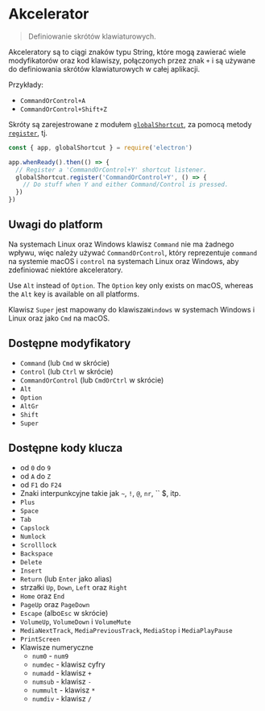 # Akcelerator

> Definiowanie skrótów klawiaturowych.

Akceleratory są to ciągi znaków typu String, które mogą zawierać wiele modyfikatorów oraz kod klawiszy, połączonych przez znak `+` i są używane do definiowania skrótów klawiaturowych w całej aplikacji.

Przykłady:

* `CommandOrControl+A`
* `CommandOrControl+Shift+Z`

Skróty są zarejestrowane z modułem [`globalShortcut`](global-shortcut.md), za pomocą metody [`register`](global-shortcut.md#globalshortcutregisteraccelerator-callback), tj.

```javascript
const { app, globalShortcut } = require('electron')

app.whenReady().then(() => {
  // Register a 'CommandOrControl+Y' shortcut listener.
  globalShortcut.register('CommandOrControl+Y', () => {
    // Do stuff when Y and either Command/Control is pressed.
  })
})
```

## Uwagi do platform

Na systemach Linux oraz Windows klawisz `Command` nie ma żadnego wpływu, więc należy używać `CommandOrControl`, który reprezentuje `command` na systemie macOS i `control` na systemach Linux oraz Windows, aby zdefiniować niektóre akceleratory.

Use `Alt` instead of `Option`. The `Option` key only exists on macOS, whereas the `Alt` key is available on all platforms.

Klawisz `Super` jest mapowany do klawisza`Windows` w systemach Windows i Linux oraz jako `Cmd` na macOS.

## Dostępne modyfikatory

* `Command` (lub `Cmd` w skrócie)
* `Control` (lub `Ctrl` w skrócie)
* `CommandOrControl` (lub `CmdOrCtrl` w skrócie)
* `Alt`
* `Option`
* `AltGr`
* `Shift`
* `Super`

## Dostępne kody klucza

* od `0` do `9`
* od `A` do `Z`
* od `F1` do `F24`
* Znaki interpunkcyjne takie jak `~`, `!`, `@`, `nr`, `` $, itp.
* `Plus`
* `Space`
* `Tab`
* `Capslock`
* `Numlock`
* `Scrolllock`
* `Backspace`
* `Delete`
* `Insert`
* `Return` (lub `Enter` jako alias)
* strzałki `Up`, `Down`, `Left` oraz `Right`
* `Home` oraz `End`
* `PageUp` oraz `PageDown`
* `Escape` (albo`Esc` w skrócie)
* `VolumeUp`, `VolumeDown` i `VolumeMute`
* `MediaNextTrack`, `MediaPreviousTrack`, `MediaStop` i `MediaPlayPause`
* `PrintScreen`
* Klawisze numeryczne
  * `num0` - `num9`
  * `numdec` - klawisz cyfry
  * `numadd` - klawisz `+`
  * `numsub` - klawisz `-`
  * `nummult` - klawisz `*`
  * `numdiv` - klawisz `/`
